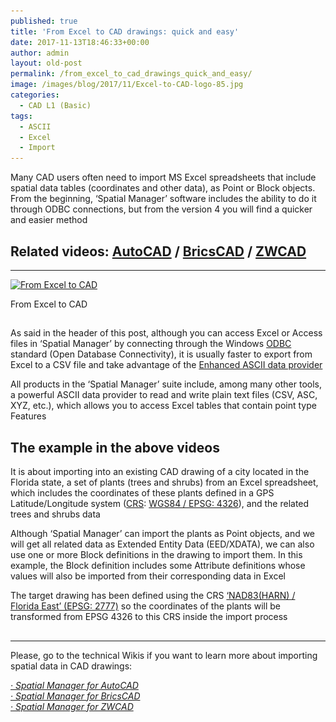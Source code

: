 ```yaml
---
published: true
title: 'From Excel to CAD drawings: quick and easy'
date: 2017-11-13T18:46:33+00:00
author: admin
layout: old-post
permalink: /from_excel_to_cad_drawings_quick_and_easy/
image: /images/blog/2017/11/Excel-to-CAD-logo-85.jpg
categories:
  - CAD L1 (Basic)
tags:
  - ASCII
  - Excel
  - Import
---
```

<p>
  Many CAD users often need to import MS Excel spreadsheets that include spatial data tables (coordinates and other data), as Point or Block objects. From the beginning, &#8216;Spatial Manager&#8217; software includes the ability to do it through ODBC connections, but from the version 4 you will find a quicker and easier method<!--more-->
</p>

<h2>
  Related videos: <span><a href="https://youtu.be/4Pe-rdmoYqI?rel=0" target="_blank" rel="nofollow">AutoCAD</a></span> / <span><a href="https://youtu.be/g4ZqOL_QMk0?rel=0" target="_blank" rel="nofollow">BricsCAD</a></span> / <span><a href="https://youtu.be/d5xB_4GHqJY?rel=0" target="_blank" rel="nofollow">ZWCAD</a></span>
</h2>

* * *

<div>
  <a href="/images/blog/2017/11/Excel-to-CAD.jpg" target="_blank" rel="nofollow"><img src="/images/blog/2017/11/Excel-to-CAD-1024x442.jpg" alt="From Excel to CAD" width="625" height="270" srcset="/images/blog/2017/11/Excel-to-CAD-1024x442.jpg 1024w, /images/blog/2017/11/Excel-to-CAD-300x129.jpg 300w, /images/blog/2017/11/Excel-to-CAD-768x331.jpg 768w, /images/blog/2017/11/Excel-to-CAD-624x269.jpg 624w, /images/blog/2017/11/Excel-to-CAD.jpg 1147w" sizes="(max-width: 625px) 100vw, 625px" /></a>
  
  <p>
    From Excel to CAD
  </p>
</div>

<h2>
</h2>

<p>
  As said in the header of this post, although you can access Excel or Access files in ‘Spatial Manager’ by connecting through the Windows <a href="http://en.wikipedia.org/wiki/Odbc" target="_blank" rel="nofollow">ODBC</a> standard (Open Database Connectivity), it is usually faster to export from Excel to a CSV file and take advantage of the <a href="/enhanced_ascii_data_provider_v4/" target="_blank" rel="nofollow">Enhanced ASCII data provider</a>
</p>

<p>
  All products in the &#8216;Spatial Manager&#8217; suite include, among many other tools, a powerful ASCII data provider to read and write plain text files (CSV, ASC, XYZ, etc.), which allows you to access Excel tables that contain point type Features
</p>

<h2>
  The example in the above videos
</h2>

<p>
  It is about importing into an existing CAD drawing of a city located in the Florida state, a set of plants (trees and shrubs) from an Excel spreadsheet, which includes the coordinates of these plants defined in a GPS Latitude/Longitude system (<a href="https://en.wikipedia.org/wiki/Spatial_reference_system" target="_blank" rel="nofollow">CRS</a>: <a href="http://en.wikipedia.org/wiki/WGS84" target="_blank" rel="nofollow">WGS84 / EPSG: 4326</a>), and the related trees and shrubs data
</p>

<p>
  Although &#8216;Spatial Manager&#8217; can import the plants as Point objects, and we will get all related data as Extended Entity Data (EED/XDATA), we can also use one or more Block definitions in the drawing to import them. In this example, the Block definition includes some Attribute definitions whose values will also be imported from their corresponding data in Excel
</p>

<p>
  The target drawing has been defined using the CRS <a href="http://spatialreference.org/ref/epsg/2777/" target="_blank" rel="nofollow">&#8216;NAD83(HARN) / Florida East&#8217; (EPSG: 2777)</a> so the coordinates of the plants will be transformed from EPSG 4326 to this CRS inside the import process
</p>

<h2>
</h2>

* * *

<p>
  Please, go to the technical Wikis if you want to learn more about importing spatial data in CAD drawings:
</p>

<p>
  <em><a href="http://wiki.spatialmanager.com/index.php/Spatial_Manager%E2%84%A2_for_AutoCAD_-_FAQs:_Import" target="_blank" rel="nofollow">· Spatial Manager for AutoCAD</a></em><br /> <a href="http://wiki.spatialmanager.com/index.php/Spatial_Manager%E2%84%A2_for_BricsCAD_-_FAQs:_Import" target="_blank" rel="nofollow"><em>· Spatial Manager for BricsCAD<br /> </em></a><em><a href="http://wiki.spatialmanager.com/index.php/Spatial_Manager%E2%84%A2_for_ZWCAD_-_FAQs:_Import" target="_blank" rel="nofollow">· Spatial Manager for ZWCAD</a></em>
</p>